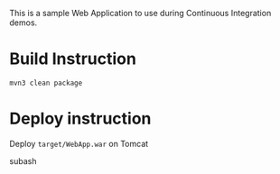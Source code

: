 This is a sample Web Application to use during Continuous Integration demos.

# Build Instruction
```
mvn3 clean package
```

# Deploy instruction

Deploy ```target/WebApp.war``` on Tomcat
 
subash
